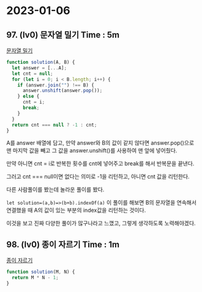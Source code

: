 # 2023-01-06

## 97. (lv0) 문자열 밀기 Time : 5m

[문자열 밀기](https://school.programmers.co.kr/learn/courses/30/lessons/120921)

```js
function solution(A, B) {
  let answer = [...A];
  let cnt = null;
  for (let i = 0; i < B.length; i++) {
    if (answer.join("") !== B) {
      answer.unshift(answer.pop());
    } else {
      cnt = i;
      break;
    }
  }
  return cnt === null ? -1 : cnt;
}
```

A를 answer 배열에 담고, 만약 answer와 B의 값이 같지 않다면 answer.pop()으로 맨 마지막 값을 빼고 그 값을 answer.unshift()를 사용하여 맨 앞에 넣어줬다.

만약 아니면 cnt = i로 반복한 횟수를 cnt에 넣어주고 break를 해서 반복문을 끝낸다.

그러고 cnt === null이면 없다는 의미로 -1을 리턴하고, 아니면 cnt 값을 리턴한다.

다른 사람풀이를 봤는데 놀라운 풀이를 봤다.

`let solution=(a,b)=>(b+b).indexOf(a)` 이 풀이를 해보면 B의 문자열을 연속해서 연결했을 때 A의 값이 있는 부분의 index값을 리턴하는 것이다.

이것을 보고 진짜 다양한 풀이가 많구나라고 느꼈고, 그렇게 생각하도록 노력해야겠다.

## 98. (lv0) 종이 자르기 Time : 1m

[종이 자르기](https://school.programmers.co.kr/learn/courses/30/lessons/120922)

```js
function solution(M, N) {
  return M * N - 1;
}
```
